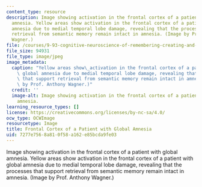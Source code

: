 ```yaml
---
content_type: resource
description: Image showing activation in the frontal cortex of a patient with global
  amnesia. Yellow areas show activation in the frontal cortex of a patient with global
  amnesia due to medial temporal lobe damage, revealing that the processes that support
  retrieval from semantic memory remain intact in amnesia. (Image by Prof. Anthony
  Wagner.)
file: /courses/9-93-cognitive-neuroscience-of-remembering-creating-and-controlling-memory-january-iap-2002/7277e7568a810f58a162e85bcda9fe03_9-93iap02.jpg
file_size: 94931
file_type: image/jpeg
image_metadata:
  caption: "Yellow areas show\_activation in the frontal cortex of a patient with\
    \ global amnesia due to medial temporal lobe damage, revealing that the processes\
    \ that support retrieval from semantic memory remain intact in amnesia. (Image\
    \ by Prof. Anthony Wagner.)"
  credit: ''
  image-alt: Image showing activation in the frontal cortex of a patient with global
    amnesia.
learning_resource_types: []
license: https://creativecommons.org/licenses/by-nc-sa/4.0/
ocw_type: OCWImage
resourcetype: Image
title: Frontal Cortex of a Patient with Global Amnesia
uid: 7277e756-8a81-0f58-a162-e85bcda9fe03
---
```

Image showing activation in the frontal cortex of a patient with global amnesia. Yellow areas show activation in the frontal cortex of a patient with global amnesia due to medial temporal lobe damage, revealing that the processes that support retrieval from semantic memory remain intact in amnesia. (Image by Prof. Anthony Wagner.)
